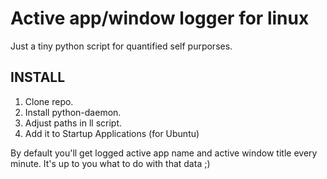 # Active app/window logger for linux

Just a tiny python script for quantified self purporses.


## INSTALL

1. Clone repo.
2. Install python-daemon.
3. Adjust paths in ll script.
4. Add it to Startup Applications (for Ubuntu)

By default you'll get logged active app name and active window title every minute. It's up to you what to do with that data ;)
